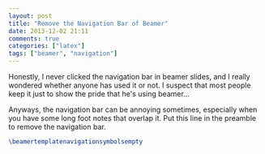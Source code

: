 ```yaml
---
layout: post
title: "Remove the Navigation Bar of Beamer"
date: 2013-12-02 21:11
comments: true
categories: ["latex"]
tags: ["beamer", "navigation"]
---
```


Honestly, I never clicked the navigation bar in beamer slides, and I really
wondered whether anyone has used it or not. I suspect that most people keep it just
to show the pride that he's using beamer...

<!--more-->

Anyways, the navigation bar can be annoying sometimes, especially when you have
some long foot notes that overlap it. Put this line in the preamble to remove
the navigation bar.

```latex
\beamertemplatenavigationsymbolsempty
```
